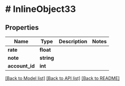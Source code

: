 # # InlineObject33

## Properties

Name | Type | Description | Notes
------------ | ------------- | ------------- | -------------
**rate** | **float** |  |
**note** | **string** |  |
**account_id** | **int** |  |

[[Back to Model list]](../../README.md#models) [[Back to API list]](../../README.md#endpoints) [[Back to README]](../../README.md)
